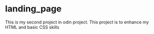 # landing_page
This is my second project in odin project.
This project is to enhance my HTML and basic CSS skills 